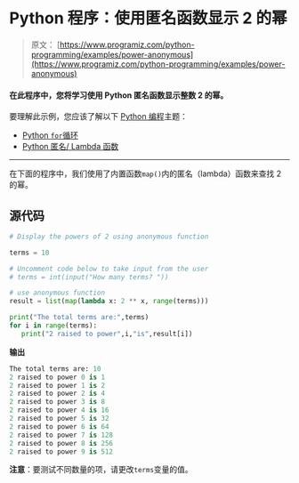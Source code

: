 # Python 程序：使用匿名函数显示 2 的幂

> 原文： [https://www.programiz.com/python-programming/examples/power-anonymous](https://www.programiz.com/python-programming/examples/power-anonymous)

#### 在此程序中，您将学习使用 Python 匿名函数显示整数 2 的幂。

要理解此示例，您应该了解以下 [Python 编程](/python-programming "Python tutorial")主题：

*   [Python `for`循环](/python-programming/for-loop)
*   [Python 匿名/ Lambda 函数](/python-programming/anonymous-function)

* * *

在下面的程序中，我们使用了内置函数`map()`内的匿名（lambda）函数来查找 2 的幂。

## 源代码

```py
# Display the powers of 2 using anonymous function

terms = 10

# Uncomment code below to take input from the user
# terms = int(input("How many terms? "))

# use anonymous function
result = list(map(lambda x: 2 ** x, range(terms)))

print("The total terms are:",terms)
for i in range(terms):
   print("2 raised to power",i,"is",result[i]) 
```

**输出**

```py
The total terms are: 10
2 raised to power 0 is 1
2 raised to power 1 is 2
2 raised to power 2 is 4
2 raised to power 3 is 8
2 raised to power 4 is 16
2 raised to power 5 is 32
2 raised to power 6 is 64
2 raised to power 7 is 128
2 raised to power 8 is 256
2 raised to power 9 is 512

```

**注意**：要测试不同数量的项，请更改`terms`变量的值。